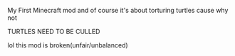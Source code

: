 My First Minecraft mod and of course it's about torturing turtles cause why not

TURTLES NEED TO BE CULLED 

lol this mod is broken(unfair/unbalanced)
